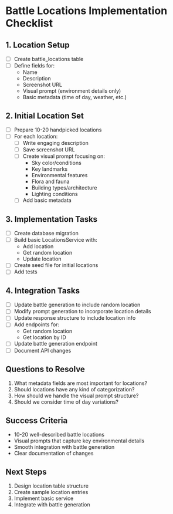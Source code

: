 # Battle Locations Implementation Checklist

## 1. Location Setup
- [ ] Create battle_locations table
- [ ] Define fields for:
  - Name
  - Description
  - Screenshot URL
  - Visual prompt (environment details only)
  - Basic metadata (time of day, weather, etc.)

## 2. Initial Location Set
- [ ] Prepare 10-20 handpicked locations
- [ ] For each location:
  - [ ] Write engaging description
  - [ ] Save screenshot URL
  - [ ] Create visual prompt focusing on:
    - Sky color/conditions
    - Key landmarks
    - Environmental features
    - Flora and fauna
    - Building types/architecture
    - Lighting conditions
  - [ ] Add basic metadata

## 3. Implementation Tasks
- [ ] Create database migration
- [ ] Build basic LocationsService with:
  - Add location
  - Get random location
  - Update location
- [ ] Create seed file for initial locations
- [ ] Add tests

## 4. Integration Tasks
- [ ] Update battle generation to include random location
- [ ] Modify prompt generation to incorporate location details
- [ ] Update response structure to include location info
- [ ] Add endpoints for:
  - Get random location
  - Get location by ID
- [ ] Update battle generation endpoint
- [ ] Document API changes

## Questions to Resolve
1. What metadata fields are most important for locations?
2. Should locations have any kind of categorization?
3. How should we handle the visual prompt structure?
4. Should we consider time of day variations?

## Success Criteria
- 10-20 well-described battle locations
- Visual prompts that capture key environmental details
- Smooth integration with battle generation
- Clear documentation of changes

## Next Steps
1. Design location table structure
2. Create sample location entries
3. Implement basic service
4. Integrate with battle generation
